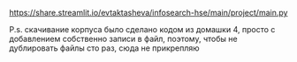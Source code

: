 https://share.streamlit.io/evtaktasheva/infosearch-hse/main/project/main.py


P.s. скачивание корпуса было сделано кодом из домашки 4, просто с добавлением собственно записи в файл, поэтому, чтобы не дублировать файлы сто раз, сюда не прикрепляю
